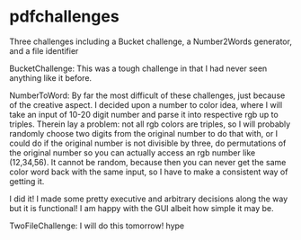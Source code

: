 # pdfchallenges
Three challenges including a Bucket challenge, a Number2Words generator, and a file identifier

BucketChallenge:
This was a tough challenge in that I had never seen anything like it before.




NumberToWord: 
By far the most difficult of these challenges, just because of the creative aspect. I decided upon a number to color idea, where I will take an input of 10-20 digit number and parse it into respective rgb up to triples. 
Therein lay a problem: not all rgb colors are triples, so I will probably randomly choose two digits from the original number to do that with, or I could do if the original number is not divisible by three, do permutations of the original number so you can actually access an rgb number like (12,34,56). It cannot be random, because then you can never get the same color word back with the same input, so I have to make a consistent way of getting it. 

I did it! I made some pretty executive and arbitrary decisions along the way but it is functional!
I am happy with the GUI albeit how simple it may be.

TwoFileChallenge:
I will do this tomorrow! hype




